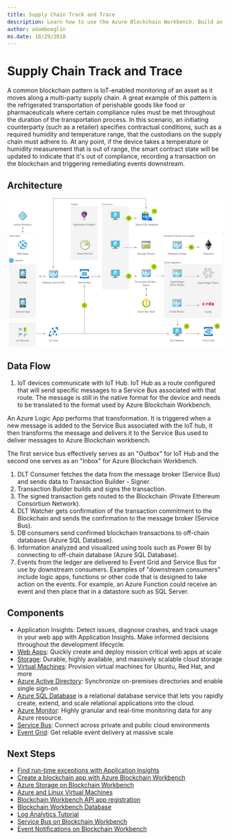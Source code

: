 ```yaml
---
title: Supply Chain Track and Trace 
description: Learn how to use the Azure Blockchain Workbench. Build an asset tracking application for supply chain with a step-by-step flowchart.
author: adamboeglin
ms.date: 10/29/2018
---
```

# Supply Chain Track and Trace 
A common blockchain pattern is IoT-enabled monitoring of an asset as it moves along a multi-party supply chain. A great example of this pattern is the refrigerated transportation of perishable goods like food or pharmaceuticals where certain compliance rules must be met throughout the duration of the transportation process. In this scenario, an initiating counterparty (such as a retailer) specifies contractual conditions, such as a required humidity and temperature range, that the custodians on the supply chain must adhere to. At any point, if the device takes a temperature or humidity measurement that is out of range, the smart contract state will be updated to indicate that it's out of compliance, recording a transaction on the blockchain and triggering remediating events downstream.

## Architecture
<img src="media/supply-chain-track-and-trace.svg" alt='architecture diagram' />

## Data Flow
1. IoT devices communicate with IoT Hub. IoT Hub as a route configured that will send specific messages to a Service Bus associated with that route. The message is still in the native format for the device and needs to be translated to the format used by Azure Blockchain Workbench.

An Azure Logic App performs that transformation. It is triggered when a new message is added to the Service Bus associated with the IoT hub, it then transforms the message and delivers it to the Service Bus used to deliver messages to Azure Blockchain workbench.

The first service bus effectively serves as an "Outbox" for IoT Hub and the second one serves as an "Inbox" for Azure Blockchain Workbench.
1. DLT Consumer fetches the data from the message broker (Service Bus) and sends data to Transaction Builder - Signer.
1. Transaction Builder builds and signs the transaction.
1. The signed transaction gets routed to the Blockchain (Private Ethereum Consortium Network).
1. DLT Watcher gets confirmation of the transaction commitment to the Blockchain and sends the confirmation to the message broker (Service Bus).
1. DB consumers send confirmed blockchain transactions to off-chain databases (Azure SQL Database).
1. Information analyzed and visualized using tools such as Power BI by connecting to off-chain database (Azure SQL Database).
1. Events from the ledger are delivered to Event Grid and Service Bus for use by downstream consumers. Examples of "downstream consumers" include logic apps, functions or other code that is designed to take action on the events. For example, an Azure Function could receive an event and then place that in a datastore such as SQL Server.

## Components
* Application Insights: Detect issues, diagnose crashes, and track usage in your web app with Application Insights. Make informed decisions throughout the development lifecycle.
* [Web Apps](href="http://azure.microsoft.com/services/app-service/web/): Quickly create and deploy mission critical web apps at scale
* [Storage](href="http://azure.microsoft.com/services/storage/): Durable, highly available, and massively scalable cloud storage
* [Virtual Machines](href="http://azure.microsoft.com/services/virtual-machines/): Provision virtual machines for Ubuntu, Red Hat, and more
* [Azure Active Directory](href="http://azure.microsoft.com/services/active-directory/): Synchronize on-premises directories and enable single sign-on
* [Azure SQL Database](http://azure.microsoft.com/services/sql-database/) is a relational database service that lets you rapidly create, extend, and scale relational applications into the cloud.
* [Azure Monitor](href="http://azure.microsoft.com/services/monitor/): Highly granular and real-time monitoring data for any Azure resource.
* [Service Bus](href="http://azure.microsoft.com/services/service-bus/): Connect across private and public cloud environments
* [Event Grid](href="http://azure.microsoft.com/services/event-grid/): Get reliable event delivery at massive scale

## Next Steps
* [Find run-time exceptions with Application Insights](https://docs.microsoft.com/azure/application-insights/app-insights-tutorial-runtime-exceptions/)
* [Create a blockchain app with Azure Blockchain Workbench](https://docs.microsoft.com/azure/blockchain-workbench/blockchain-workbench-create-app/)
* [Azure Storage on Blockchain Workbench](https://docs.microsoft.com/azure/blockchain-workbench/blockchain-workbench-architecture#azure-storage)
* [Azure and Linux Virtual Machines](https://docs.microsoft.com/azure/virtual-machines/linux/overview/)
* [Blockchain Workbench API app registration](https://docs.microsoft.com/azure/blockchain-workbench/blockchain-workbench-deploy#blockchain-workbench-api-app-registration)
* [Blockchain Workbench Database](https://docs.microsoft.com/azure/blockchain-workbench/blockchain-workbench-getdb-details/)
* [Log Analytics Tutorial](https://docs.microsoft.com/azure/log-analytics/log-analytics-tutorial-viewdata/)
* [Service Bus on Blockchain Workbench](https://docs.microsoft.com/azure/blockchain-workbench/blockchain-workbench-messages-overview#using-service-bus-topics-for-notifications)
* [Event Notifications on Blockchain Workbench](https://docs.microsoft.com/azure/blockchain-workbench/blockchain-workbench-messages-overview#event-notifications)